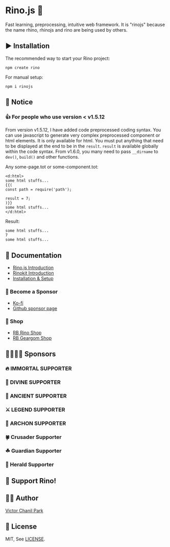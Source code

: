 # Rino.js 🦏

Fast learning, preprocessing, intuitive web framework. It is "rinojs" because the name rhino, rhinojs and rino are being used by others.

## ▶️ Installation

The recommended way to start your Rino project:

```
npm create rino
```

For manual setup:

```
npm i rinojs
```

## 📢 Notice

### 👍 For people who use version < v1.5.12

From version v1.5.12, I have added code preprocessed coding syntax.
You can use javascript to generate very complex preprocessed component or html elements.
It is only available for html.
You must put anything that need to be displayed at the end to be in the `result`.
`result` is available globally within the code syntax.
From v1.6.0, you many need to pass `__dirname` to `dev()`, `build()` and other functions.

Any some-page.tot or some-component.tot:

```
<d:html>
some html stuffs...
{{(
const path = require('path');

result = 7;
)}}
some html stuffs...
</d:html>
```

Result:

```
some html stuffs...
7
some html stuffs...
```

## 📖 Documentation

- [Rino.js Introduction](https://rinojs.org/documents/introduction.html)
- [Rinokit Introduction](https://rinojs.org/documents/rinokit.html)
- [Installation & Setup](https://rinojs.org/documents/installation.html)

### 👼 Become a Sponsor

- [Ko-fi](https://ko-fi.com/opdev1004)
- [Github sponsor page](https://github.com/sponsors/opdev1004)

### 🎁 Shop

- [RB Rino Shop](https://www.redbubble.com/shop/ap/149559711)
- [RB Geargom Shop](https://www.redbubble.com/people/Geargom/shop)

## 👨‍👩‍👧‍👦 **Sponsors**

### 🔥 **IMMORTAL SUPPORTER**

### 👼 **DIVINE SUPPORTER**

### 🎻 **ANCIENT SUPPORTER**

### ⚔ **LEGEND SUPPORTER**

### 🌲 **ARCHON SUPPORTER**

### 🍀 Crusader Supporter

### ☘ Guardian Supporter

### 🌱 Herald Supporter

## 💪 Support Rino!

## 👨‍💻 Author

[Victor Chanil Park](https://github.com/opdev1004)

## 💯 License

MIT, See [LICENSE](./LICENSE).
